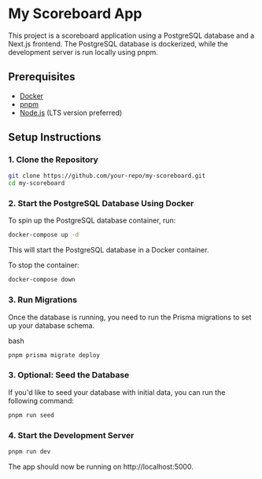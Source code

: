 # My Scoreboard App

This project is a scoreboard application using a PostgreSQL database and a Next.js frontend. The PostgreSQL database is dockerized, while the development server is run locally using pnpm.

## Prerequisites

- [Docker](https://docs.docker.com/get-docker/)
- [pnpm](https://pnpm.io/installation)
- [Node.js](https://nodejs.org/en/) (LTS version preferred)

## Setup Instructions

### 1. Clone the Repository

```bash
git clone https://github.com/your-repo/my-scoreboard.git
cd my-scoreboard
```
### 2. Start the PostgreSQL Database Using Docker

To spin up the PostgreSQL database container, run:

```bash
docker-compose up -d
```

This will start the PostgreSQL database in a Docker container.

To stop the container:

```bash
docker-compose down
```

### 3. Run Migrations

Once the database is running, you need to run the Prisma migrations to set up your database schema.

bash

```bash
pnpm prisma migrate deploy
```

### 3. Optional: Seed the Database

If you'd like to seed your database with initial data, you can run the following command:

```bash
pnpm run seed
```

### 4. Start the Development Server

```bash
pnpm run dev
```

The app should now be running on http://localhost:5000.
